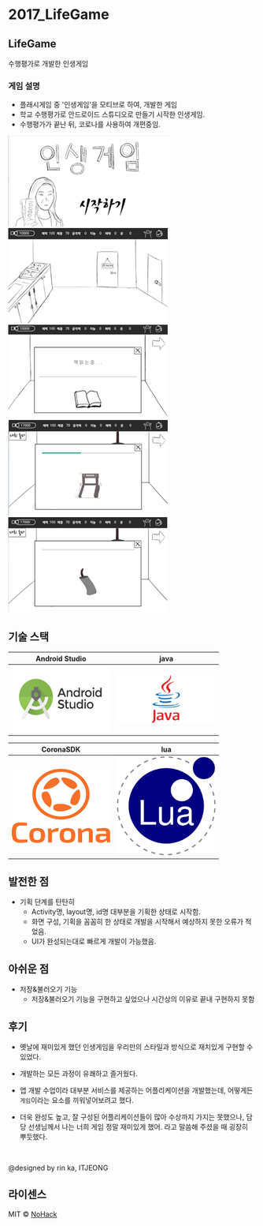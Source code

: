 # 2017_LifeGame


## LifeGame

<p align="justify">

수행평가로 개발한 인생게임
</p>


### 게임 설명
- 플래시게임 중 '인생게임'을 모티브로 하여, 개발한 게임
- 학교 수행평가로 안드로이드 스튜디오로 만들기 시작한 인생게임.
- 수행평가가 끝난 뒤, 코로나를 사용하여 개편중임.


<img src="/.images/title.png">
<br>
<img src="/.images/ingame_1.png">
<br>
<img src="/.images/ingame_2.png">
<br>
<img src="/.images/ingame_3.png">
<br>
<img src="/.images/ingame_4.png">



<br>

## 기술 스택

| Android Studio | java |
| :--------: | :--------: |
|   <img src="/.images/androidstudio.png" width="200" height="135"/>   |   <img src="/.images/java.png" width="200" height="100"/>    |

| CoronaSDK | lua |
| :--------: | :--------: |
|   <img src="/.images/coronasdk.png" width="200" height="150"/>   |   <img src="/.images/lua.png" width="200" height="200"/>    |


## 발전한 점

<p align="justify">

- 기획 단계를 탄탄히
    - Activity명, layout명, id명 대부분을 기획한 상태로 시작함.
    - 화면 구성, 기획을 꼼꼼히 한 상태로 개발을 시작해서 예상하지 못한 오류가 적었음.
    - UI가 완성되는대로 빠르게 개발이 가능했음.

</p>

## 아쉬운 점
<p align="justify">

- 저장&불러오기 기능
    - 저장&불러오기 기능을 구현하고 싶었으나 시간상의 이유로 끝내 구현하지 못함
</p>

## 후기
<p align="justify">

- 옛날에 재미있게 했던 인생게임을 우리만의 스타일과 방식으로 재치있게 구현할 수 있었다.
- 개발하는 모든 과정이 유쾌하고 즐거웠다.
- 앱 개발 수업이라 대부분 서비스를 제공하는 어플리케이션을 개발했는데, 어떻게든 `게임`이라는 요소를 끼워넣어보려고 했다.

- 더욱 완성도 높고, 잘 구성된 어플리케이션들이 많아 수상까지 가지는 못했으나, 담당 선생님께서 나는 너희 게임 정말 재미있게 했어. 라고 말씀해 주셨을 때 굉장히 뿌듯했다.

</p>


<br>

@designed by rin ka, ITJEONG


## 라이센스

MIT &copy; [NoHack](mailto:lbjp114@gmail.com)
